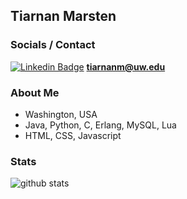 ## Tiarnan Marsten

### Socials / Contact
[![Linkedin Badge](https://img.shields.io/badge/-Tiarnan_Marsten-%230077B5?style=flat-square&logo=Linkedin&logoColor=white&link=https://www.linkedin.com/in/tkmarsten/)](https://www.linkedin.com/in/tkmarsten/)
**tiarnanm@uw.edu**

### About Me
- Washington, USA
- Java, Python, C, Erlang, MySQL, Lua
- HTML, CSS, Javascript

### Stats
![github stats](https://github-readme-stats.vercel.app/api?username=tkmarsten&show_icons=true)
